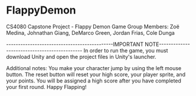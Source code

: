 # FlappyDemon
CS4080 Capstone Project - Flappy Demon Game
Group Members: Zoë Medina, Johnathan Giang, DeMarco Green, Jordan Frias, Cole Dunga

---------------------------------------------IMPORTANT NOTE---------------------------------------------
In order to run the game, you must download Unity and open the project files in Unity's launcher.

Additional notes:
You make your character jump by using the left mouse button.
The reset button will reset your high score, your player sprite, and your points.
You will be assigned a high score after you have completed your first round.
Happy Flapping!
